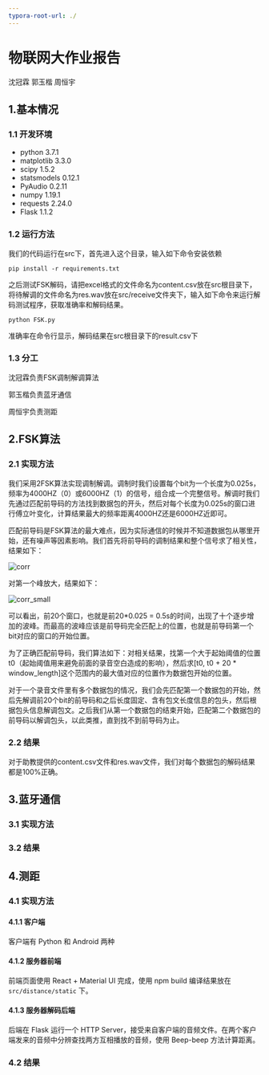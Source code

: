 ```yaml
---
typora-root-url: ./
---
```


# 物联网大作业报告

沈冠霖 郭玉楷 周恒宇

## 1.基本情况

### 1.1 开发环境

- python 3.7.1
- matplotlib 3.3.0
- scipy 1.5.2
- statsmodels 0.12.1
- PyAudio 0.2.11
- numpy 1.19.1
- requests 2.24.0
- Flask 1.1.2

### 1.2 运行方法

我们的代码运行在src下，首先进入这个目录，输入如下命令安装依赖

```shell
pip install -r requirements.txt
```

之后测试FSK解码，请把excel格式的文件命名为content.csv放在src根目录下，将待解调的文件命名为res.wav放在src/receive文件夹下，输入如下命令来运行解码测试程序，获取准确率和解码结果。

```shell
python FSK.py
```

准确率在命令行显示，解码结果在src根目录下的result.csv下

### 1.3 分工

沈冠霖负责FSK调制解调算法

郭玉楷负责蓝牙通信

周恒宇负责测距

## 2.FSK算法

### 2.1 实现方法

我们采用2FSK算法实现调制解调。调制时我们设置每个bit为一个长度为0.025s，频率为4000HZ（0）或6000HZ（1）的信号，组合成一个完整信号。解调时我们先通过匹配前导码的方法找到数据包的开头，然后对每个长度为0.025s的窗口进行傅立叶变化，计算结果最大的频率距离4000HZ还是6000HZ近即可。

匹配前导码是FSK算法的最大难点，因为实际通信的时候并不知道数据包从哪里开始，还有噪声等因素影响。我们首先将前导码的调制结果和整个信号求了相关性，结果如下：

![corr](/corr.png)

对第一个峰放大，结果如下：

![corr_small](/corr_small.png)

可以看出，前20个窗口，也就是前20*0.025 = 0.5s的时间，出现了十个逐步增加的波峰。而最高的波峰应该是前导码完全匹配上的位置，也就是前导码第一个bit对应的窗口的开始位置。

为了正确匹配前导码，我们算法如下：对相关结果，找第一个大于起始阈值的位置t0（起始阈值用来避免前面的录音空白造成的影响），然后求[t0, t0 + 20 * window_length]这个范围内的最大值对应的位置作为数据包开始的位置。

对于一个录音文件里有多个数据包的情况，我们会先匹配第一个数据包的开始，然后先解调前20个bit的前导码和之后长度固定、含有包文长度信息的包头，然后根据包头信息解调包文。之后我们从第一个数据包的结束开始，匹配第二个数据包的前导码以解调包头，以此类推，直到找不到前导码为止。

### 2.2 结果

对于助教提供的content.csv文件和res.wav文件，我们对每个数据包的解码结果都是100%正确。

## 3.蓝牙通信

### 3.1 实现方法



### 3.2 结果



## 4.测距

### 4.1 实现方法

#### 4.1.1 客户端

客户端有 Python 和 Android 两种

#### 4.1.2 服务器前端

前端页面使用 React + Material UI 完成，使用 npm build 编译结果放在 `src/distance/static` 下。

#### 4.1.3 服务器解码后端

后端在 Flask 运行一个 HTTP Server，接受来自客户端的音频文件。在两个客户端发来的音频中分辨查找两方互相播放的音频，使用 Beep-beep 方法计算距离。

### 4.2 结果